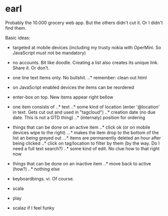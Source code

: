 earl
====

Probably the 10.000 grocery web app. But the others didn't cut it. Or I didn't find them.

Basic ideas:

* targeted at mobile devices (including my trusty nokia with OperMini. So JavaScript must not be mandatory)
* no accounts. Bit like doodle. Creating a list also creates its unique link. Share it. Or don't.
* one line text items only. No bullshit.
..* remember: clean out html
* on JavaScript enabled devices the items can be reordered
* enter-box on top. New items appear right bellow
* one item consists of
..* text
..* some kind of location (enter '@location' in text. Gets cut out and used in "tagcloud")
..* creation date (no due date. This is not a GTD thing)
..* (internaly) position for ordering
* things that can be done on an active item
..* click ok (or on mobile devices wipe to the right)
...* makes the item drop to the bottom of the list an being greyed out
...* items are permanently deleted an hour after being clicked
..* click on tag/location to filter by them (by the way. Do I need a full text search?)
..* some kind of edit. No clue how to that right now
* things that can be done on an inactive item
..* move back to active (how?)
..* nothing else
* keyboardbings. vi. Of course.



* scala
* play
* scalaz if I feel funky

